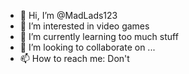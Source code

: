 - 👋 Hi, I’m @MadLads123
- 👀 I’m interested in video games
- 🌱 I’m currently learning too much stuff
- 💞️ I’m looking to collaborate on ...
- 📫 How to reach me: Don't

<!---
MadLads123/MadLads123 is a ✨ special ✨ repository because its `README.md` (this file) appears on your GitHub profile.
You can click the Preview link to take a look at your changes.
--->
